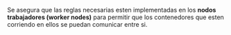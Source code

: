 Se asegura que las reglas necesarias esten implementadas en los **nodos trabajadores (worker nodes)** para permitir que los contenedores que esten corriendo en ellos se puedan comunicar entre si.


